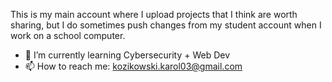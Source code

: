 This is my main account where I upload projects that I think are worth sharing, but I do sometimes push changes from my student account when I work on a school computer.

- 🌱 I’m currently learning Cybersecurity + Web Dev
- 📫 How to reach me: kozikowski.karol03@gmail.com

<!---
KarolKozikowski/KarolKozikowski is a ✨ special ✨ repository because its `README.md` (this file) appears on your GitHub profile.
You can click the Preview link to take a look at your changes.
--->
